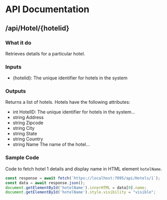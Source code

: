 ﻿# API Documentation

## /api/Hotel/{hotelid}

### What it do
Retrieves details for a particular hotel.

### Inputs
- {hotelid}: The unique identifier for hotels in the system

### Outputs
Returns a list of hotels. Hotels have the following attributes:
- int HotelID: The unique identifier for hotels in the system...
- string Address
- string Zipcode 
- string City 
-  string State
-  string Country
- string Name The name of the hotel...

### Sample Code

Code to fetch hotel 1 details and display name in HTML element `hotelName`.

```js
const response = await fetch(`https://localhost:7095/api/Hotels/1`);
const data = await response.json();
document.getElementById('hotelName').innerHTML = data[0].name;
document.getElementById('hotelName').style.visibility = "visible";
```

## 